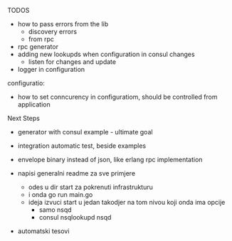 TODOS

* how to pass errors from the lib
  * discovery errors
  * from rpc
* rpc generator
* adding new lookupds when configuration in consul changes
  * listen for changes and update
* logger in configuration

configuratio:
* how to set conncurency in configuratiom, should be controlled from application


Next Steps
* generator with consul example - ultimate goal
* integration automatic test, beside examples
* envelope binary instead of json, like erlang rpc implementation

* napisi generalni readme za sve primjere
  * odes u dir start za pokrenuti infrastrukturu
  * i onda go run main.go
  * ideja izvuci start u jedan takodjer na tom nivou koji onda ima opcije 
    * samo nsqd
    * consul nsqlookupd nsqd 
    
    
* automatski tesovi
